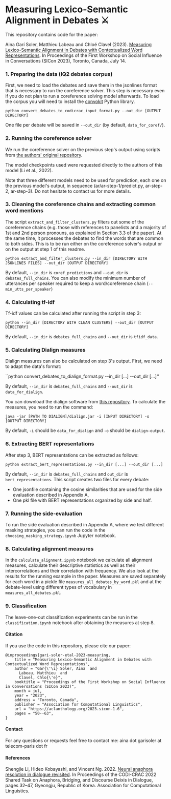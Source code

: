 # Measuring Lexico-Semantic Alignment in Debates ⚔️

This repository contains code for the paper:

Aina Garí Soler, Matthieu Labeau and Chloé Clavel (2023). [Measuring Lexico-Semantic Alignment in Debates with Contextualized Word Representations](https://aclanthology.org/2023.sicon-1.6/). In Proceedings of the First Workshop on Social Influence in Conversations (SICon 2023), Toronto, Canada, July 14.

### 1. Preparing the data (IQ2 debates corpus)

First, we need to load the debates and save them in the jsonlines format that is necessary to run the coreference solver. This step is necessary even if you do not plan to run a coreference solving model afterwards.
To load the corpus you will need to install the [convokit](https://convokit.cornell.edu/documentation/) Python library.

``python convert_debates_to_codicrac_input_format.py --out_dir [OUTPUT DIRECTORY]``

One file per debate will be saved in ``--out_dir`` (by default, ``data_for_coref/``).

### 2. Running the coreference solver

We run the coreference solver on the previous step's output using scripts from [the authors' original repository](https://github.com/samlee946/utd-codi-crac2022).

The model checkpoints used were requested directly to the authors of this model (Li et al., 2022).

Note that three different models need to be used for prediction, each one on the previous model's output, in sequence 
(ar/ar-step-1/predict.py, ar-step-2, ar-step-3). Do not hesitate to contact us for more details.

### 3. Cleaning the coreference chains and extracting common word mentions

The script ``extract_and_filter_clusters.py`` filters out some of the coreference chains (e.g. those with references to panelists and a majority of 1st and 2nd person pronouns, as explained in Section 3.3 of the paper). At the same time, it processes the debates to find the words that are common to both sides.
This is to be run either on the coreference solver's output or on the output at step 1 of this readme.

``python extract_and_filter_clusters.py --in_dir [DIRECTORY WITH JSONLINES FILES] --out_dir [OUTPUT DIRECTORY]``

By default, ``--in_dir`` is ``coref_predictions`` and ``--out_dir`` is ``debates_full_chains``.
You can also modify the minimum number of utterances per speaker required to keep a word/coreference chain (``--min_utts_per_speaker``)


### 4. Calculating tf-idf

Tf-idf values can be calculated after running the script in step 3:

``python --in_dir [DIRECTORY WITH CLEAN CLUSTERS] --out_dir [OUTPUT DIRECTORY]``

By default, ``--in_dir`` is ``debates_full_chains`` and ``--out_dir`` is ``tfidf_data``.


### 5. Calculating Dialign measures

Dialign measures can also be calculated on step 3's output. First, we need to adapt the data's format:

``python convert_debates_to_dialign_format.py --in_dir [...] --out_dir [...]''

By default, ``--in_dir`` is ``debates_full_chains`` and ``--out_dir`` is ``data_for_dialign``.

You can download the dialign software from [this repository](https://github.com/GuillaumeDD/dialign).
To calculate the measures, you need to run the command:

``java -jar [PATH TO DIALIGN]/dialign.jar -i [INPUT DIRECTORY] -o [OUTPUT DIRECTORY]``

By default, ``-i`` should be ``data_for_dialign`` and ``-o`` should be ``dialign-output``.

### 6. Extracting BERT representations

After step 3, BERT representations can be extracted as follows:

``python extract_bert_representations.py --in_dir [...] --out_dir [...]``

By default, ``--in_dir`` is ``debates_full_chains`` and ``out_dir`` is ``bert_representations``.
This script creates two files for every debate:
* One jsonfile containing the cosine similarities that are used for the side evaluation described in Appendix A, 
* One pkl file with BERT representations organized by side and half.

### 7. Running the side-evaluation

To run the side evaluation described in Appendix A, where we test different masking strategies, you can run the code in the ``choosing_masking_strategy.ipynb`` Jupyter notebook.


### 8. Calculating alignment measures

In the ``calculate_alignment.ipynb`` notebook we calculate all alignment measures, calculate their descriptive statistics as well as their intercorrelations and their correlation with frequency. We also look at the results for the running example in the paper.
Measures are saved separately for each word in a pickle file ``measures_all_debates_by_word.pkl`` and at the debate-level using different types of vocabulary in ``measures_all_debates.pkl``.

### 9. Classification

The leave-one-out classification experiments can be run in the ``classification.ipynb`` notebook after obtaining the measures at step 8.


#### Citation

If you use the code in this repository, please cite our paper:

```
@inproceedings{gari-soler-etal-2023-measuring,
    title = "Measuring Lexico-Semantic Alignment in Debates with Contextualized Word Representations",
    author = "Gar{\'\i} Soler, Aina  and
      Labeau, Matthieu  and
      Clavel, Chlo{\'e}",
    booktitle = "Proceedings of the First Workshop on Social Influence in Conversations (SICon 2023)",
    month = jul,
    year = "2023",
    address = "Toronto, Canada",
    publisher = "Association for Computational Linguistics",
    url = "https://aclanthology.org/2023.sicon-1.6",
    pages = "50--63",  
}
```


#### Contact

For any questions or requests feel free to contact me: aina dot garisoler at telecom-paris dot fr


#### References

Shengjie Li, Hideo Kobayashi, and Vincent Ng. 2022. [Neural anaphora resolution in dialogue revisited](https://aclanthology.org/2022.codi-crac.4/). In Proceedings of the CODI-CRAC 2022 Shared Task on Anaphora, Bridging, and Discourse Deixis in Dialogue, pages 32–47, Gyeongju, Republic of Korea. Association for Computational Linguistics.






